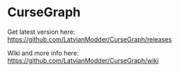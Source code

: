 # CurseGraph

Get latest version here: https://github.com/LatvianModder/CurseGraph/releases

Wiki and more info here: https://github.com/LatvianModder/CurseGraph/wiki